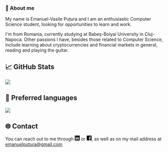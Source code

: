 ### 👋 About me
My name is Emanuel-Vasile Puțura and I am an enthusiastic Computer Science student, looking for opportunities to learn and work.

I'm from Romania, currently studying at Babeș-Bolyai University in Cluj-Napoca. Other passions I have, besides those related to Computer Science, include learning about cryptocurrencies and financial markets in general, reading and playing the guitar. 

## &#x1f4c8; GitHub Stats
<a href="https://github.com/EmanuelPutura/EmanuelPutura">
  <img align="center" src="https://github-readme-stats.vercel.app/api?username=emanuelputura&hide=contribs,prs,issues&count_private=true&show_icons=true&theme=dark" />
</a>

## 🔧 Preferred languages
<a href="https://github.com/EmanuelPutura/EmanuelPutura">
  <img align="center" src="https://github-readme-stats.vercel.app/api/top-langs/?username=emanuelputura&hide=cmake,makefile&layout=compact&show_icons=true&theme=dark" />
</a>

## &#127760; Contact
You can reach out to me through [![LinkedIn][1.1]][1] or [![Facebook][1.3]][3], as well as on my mail address at emanuelputura@gmail.com
<!-- [![Instagram][1.2]][2] -->

<!-- Icons -->

[1.1]: https://github.com/EmanuelPutura/EmanuelPutura/blob/main/linkedin_icon.png (LinkedIn icon without padding)
<!-- [1.2]: https://github.com/EmanuelPutura/EmanuelPutura/blob/main/instagram_icon.png -->
[1.3]: https://github.com/EmanuelPutura/EmanuelPutura/blob/main/facebook_icon.png

<!-- Links to your social media accounts -->

[1]: https://github.com/EmanuelPutura/EmanuelPutura/blob/main/linkedin_icon.png
<!-- [2]: https://www.instagram.com/emanuel_putura/ -->
[3]: https://www.facebook.com/putura.emanuel


<!--
**EmanuelPutura/EmanuelPutura** is a ✨ _special_ ✨ repository because its `README.md` (this file) appears on your GitHub profile.

Here are some ideas to get you started:

- 🔭 I’m currently working on ...
- 🌱 I’m currently learning ...
- 👯 I’m looking to collaborate on ...
- 🤔 I’m looking for help with ...
- 💬 Ask me about ...
- 📫 How to reach me: ...
- 😄 Pronouns: ...
- ⚡ Fun fact: ...
-->
